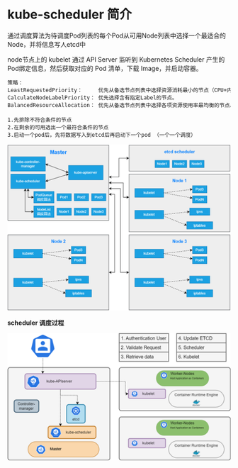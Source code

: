 # kube-scheduler 简介

通过调度算法为待调度Pod列表的每个Pod从可用Node列表中选择一个最适合的Node，并将信息写人etcd中

node节点上的 kubelet 通过 API Server 监听到 Kubernetes Scheduler 产生的Pod绑定信息，然后获取对应的 Pod 清单，下载 Image，并启动容器。

```tex
策略：
LeastRequestedPriority：		优先从备选节点列表中选择资源消耗最小的节点（CPU+内存）
CalculateNodeLabelPriority： 优先选择含有指定Label的节点。
BalancedResourceAllocation：	优先从备选节点列表中选择各项资源使用率最均衡的节点。

1.先排除不符合条件的节点
2.在剩余的可用选出一个最符合条件的节点
3.启动一个pod后，先将数据写入到etcd后再启动下一个pod （一个一个调度）
```

![scheduler 流程图](._images/scheduler/scheduler.png)

**scheduler 调度过程**

![scheduler 调度过程](._images/scheduler/scheduler调度过程.png)

